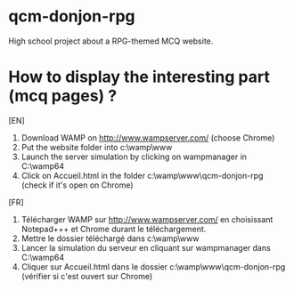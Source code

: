 # qcm-donjon-rpg
High school project about a RPG-themed MCQ website.

# How to display the interesting part (mcq pages) ?

[EN]
1) Download WAMP on http://www.wampserver.com/ (choose Chrome)
2) Put the website folder into c:\wamp\www
3) Launch the server simulation by clicking on wampmanager in C:\wamp64
4) Click on Accueil.html in the folder c:\wamp\www\qcm-donjon-rpg (check if it's open on Chrome)

[FR]
1) Télécharger WAMP sur http://www.wampserver.com/ en choisissant Notepad+++ et Chrome durant le téléchargement.
2) Mettre le dossier téléchargé dans c:\wamp\www 
3) Lancer la simulation du serveur en cliquant sur wampmanager dans C:\wamp64
4) Cliquer sur Accueil.html dans le dossier  c:\wamp\www\qcm-donjon-rpg (vérifier si c'est ouvert sur Chrome)
